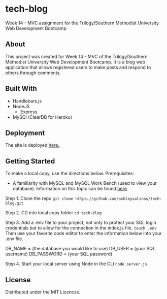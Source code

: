 # tech-blog
Week 14 - MVC assignment for the Trilogy/Southern Methodist University Web Development Bootcamp


## About
This project was created for Week 14 - MVC of the Trilogy/Southern Methodist University Web Development Bootcamp. It is a blog web application that allows registered users to make posts and respond to others through comments.

## Built With
* Handlebars.js
* NodeJS
  * Express
* MySQl (ClearDB for Heroku)

## Deployment
The site is deployed <a href="https://techblog14mvc.herokuapp.com/"> here.</a>.

## Getting Started
 To make a local copy, use the directions below.
  Prerequisites:
  * A familiarity with MySQL and MySQL Work Bench (used to view your database). Information on this topic can be found <a href="https://www.mysqltutorial.org/">here</a>.
   
  
  Step 1. Clone the repo
  ``` git clone https://github.com/ashleysalinas/tech-blog.git ```
  
  Step 2. CD into local copy folder 
  ``` cd tech-blog ```
  
  Step 3. Add a .env file to your project, not only to protect your SQL login credentials but to allow for the connection in the index.js file.
  ``` touch .env ```
  Then use your favorite code editor to enter the information below into your .env file.
  
  DB_NAME = (the database you would like to use)
  DB_USER = (your SQL username)
  DB_PASSWORD = (your SQL password) 
  
  Step 4. Start your local server using Node in the CLI
  ``` node server.js ```
  
  
  
 
 ## License
 Distributed under the MIT Licencse.

